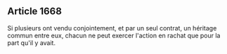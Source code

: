 Article 1668
----
Si plusieurs ont vendu conjointement, et par un seul contrat, un héritage commun
entre eux, chacun ne peut exercer l'action en rachat que pour la part qu'il y
avait.
